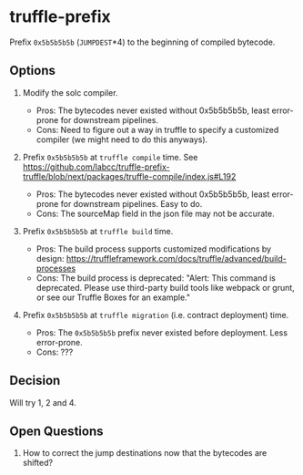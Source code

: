 # truffle-prefix

Prefix `0x5b5b5b5b` (`JUMPDEST`*4) to the beginning of compiled
bytecode.

## Options

1. Modify the solc compiler.

   * Pros: The bytecodes never existed without 0x5b5b5b5b, least
     error-prone for downstream pipelines.
   * Cons: Need to figure out a way in truffle to specify a customized compiler (we might need to do this anyways).

2. Prefix `0x5b5b5b5b` at `truffle compile` time. See https://github.com/labcc/truffle-prefix-truffle/blob/next/packages/truffle-compile/index.js#L192

   * Pros: The bytecodes never existed without 0x5b5b5b5b, least
     error-prone for downstream pipelines. Easy to do.
   * Cons: The sourceMap field in the json file may not be accurate.

3. Prefix `0x5b5b5b5b` at `truffle build` time.

   * Pros: The build process supports customized modifications by design: https://truffleframework.com/docs/truffle/advanced/build-processes
   * Cons: The build process is deprecated: "Alert: This command is
     deprecated. Please use third-party build tools like webpack or
     grunt, or see our Truffle Boxes for an example."

4. Prefix `0x5b5b5b5b` at `truffle migration` (i.e. contract deployment) time.

    * Pros: The `0x5b5b5b5b` prefix never existed before deployment. Less error-prone.
    * Cons: ???

## Decision

Will try 1, 2 and 4.


## Open Questions

1. How to correct the jump destinations now that the bytecodes are
   shifted?
